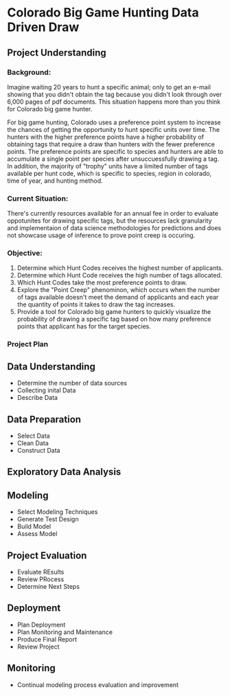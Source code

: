 # Colorado Big Game Hunting Data Driven Draw

## Project Understanding
### Background:
Imagine waiting 20 years to hunt a specific animal; only to get an e-mail showing that you didn't obtain the tag because you didn't look through over 6,000 pages of pdf documents. This situation happens more than you think for Colorado big game hunter.

For big game hunting, Colorado uses a preference point system to increase the chances of getting the opportunity to hunt specific units over time. The hunters with the higher preference points have a higher probability of obtaining tags that require a draw than hunters with the fewer preference points. The preference points are specific to species and hunters are able to accumulate a single point per species after unsuccuessfully drawing a tag. In addition, the majority of "trophy" units have a limited number of tags available per hunt code, which is specific to species, region in colorado, time of year, and hunting method.

### Current Situation:
There's currently resources available for an annual fee in order to evaluate oppotunites for drawing specific tags, but the resources lack granularity and implementaion of data science methodologies for predictions and does not showcase usage of inference to prove point creep is occuring.

### Objective:
1. Determine which Hunt Codes receives the highest number of applicants.
2. Determine which Hunt Code receives the high number of tags allocated.
3. Which Hunt Codes take the most preference points to draw.
4. Explore the "Point Creep" phenominon, which occurs when the number of tags available doesn't meet the demand of applicants and each year the quantity of points it takes to draw the tag increases.
5. Provide a tool for Colorado big game hunters to quickly visualize the probability of drawing a specific tag based on how many preference points that applicant has for the target species.

### Project Plan

## Data Understanding
* Determine the number of data sources
* Collecting inital Data
* Describe Data

## Data Preparation
* Select Data
* Clean Data
* Construct Data

## Exploratory Data Analysis

## Modeling
* Select Modeling Techniques
* Generate Test Design
* Build Model
* Assess Model

## Project Evaluation
* Evaluate REsults
* Review PRocess
* Determine Next Steps

## Deployment
* Plan Deployment
* Plan Monitoring and Maintenance
* Produce Final Report
* Review Project

## Monitoring
* Continual modeling process evaluation and improvement
